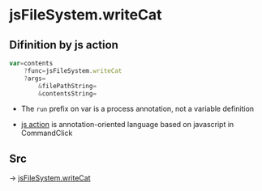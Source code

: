 # jsFileSystem.writeCat

## Difinition by js action

```js.js
var=contents
	?func=jsFileSystem.writeCat
	?args=
		&filePathString=
		&contentsString=
```

- The `run` prefix on var is a process annotation, not a variable definition

- [js action](#) is annotation-oriented language based on javascript in CommandClick

## Src

-> [jsFileSystem.writeCat](https://github.com/puutaro/CommandClick/blob/master/app/src/main/java/com/puutaro/commandclick/fragment_lib/terminal_fragment/js_interface/file/JsFileSystem.kt#L68)


